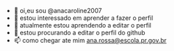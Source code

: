- 👋 oi,eu sou @anacaroline2007
- 👀 estou interessado em aprender a fazer o perfil
- 🌱 atualmente estou aprendendo a editar o perfil
- 💞️ estou procurando a editar o perfil do github
- 📫 como chegar ate mim ana.rossa@escola.pr.gov.br

<!---
anacaroline2007/anacaroline2007 is a ✨ special ✨ repository because its `README.md` (this file) appears on your GitHub profile.
You can click the Preview link to take a look at your changes.
--->
